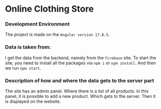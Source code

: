 # Online Clothing Store

### Development Environment
The project is made on the `Angular version 17.0.5`.

### Data is taken from:
I get the data from the backend, namely from the `firebase` site.
To start the site, you need to install all the packages via `npm i` or `npm install`. And then we run `npm start`.

### Description of how and where the data gets to the server part
The site has an admin panel. Where there is a list of all products. In this panel, it is possible to add a new product. Which gets to the server. Then it is displayed on the website.
